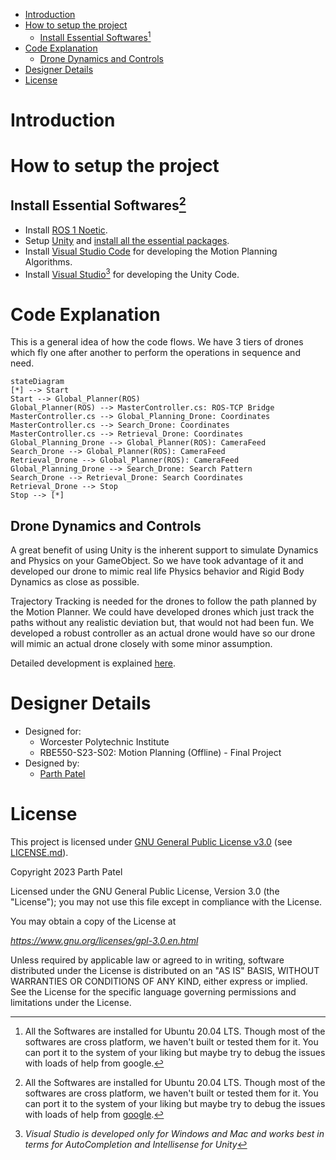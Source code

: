 <!-- TOC -->

- [Introduction](#introduction)
- [How to setup the project](#how-to-setup-the-project)
    - [Install Essential Softwares[^1]](#install-essential-softwares%5E1)
- [Code Explanation](#code-explanation)
    - [Drone Dynamics and Controls](#drone-dynamics-and-controls)
- [Designer Details](#designer-details)
- [License](#license)

<!-- /TOC -->

# Introduction

# How to setup the project

## Install Essential Softwares[^1]

- Install [ROS 1 Noetic](./Docs/Setup%20Guides/Install%20ROS%20Noetic.md).
- Setup [Unity](./Docs/Setup%20Guides/Setup%20Unity.md) and [install all the essential packages](./Docs/Setup%20Guides/Install%20Essential%20Unity%20Packages.md).
- Install [Visual Studio Code](./Docs/VSCode.md) for developing the Motion Planning Algorithms.
- Install [Visual Studio](https://learn.microsoft.com/en-us/visualstudio/gamedev/unity/get-started/getting-started-with-visual-studio-tools-for-unity?pivots=windows)[^2] for developing the Unity Code.

[^1]: All the Softwares are installed for Ubuntu 20.04 LTS. Though most of the softwares are cross platform, we haven't built or tested them for it. You can port it to the system of your liking but maybe try to debug the issues with loads of help from [google](www.google.com).

[^2]:*Visual Studio is developed only for Windows and Mac and works best in terms for AutoCompletion and Intellisense for Unity*

<!-- - Setup [Crazyflie 2.0 in Gazebo](./Docs/Setup%20Guides/Gazebo-Crazyflie.md). -->

# Code Explanation

This is a general idea of how the code flows. We have 3 tiers of drones which fly one after another to perform the operations in sequence and need.

```mermaid
stateDiagram
[*] --> Start
Start --> Global_Planner(ROS)
Global_Planner(ROS) --> MasterController.cs: ROS-TCP Bridge
MasterController.cs --> Global_Planning_Drone: Coordinates
MasterController.cs --> Search_Drone: Coordinates
MasterController.cs --> Retrieval_Drone: Coordinates
Global_Planning_Drone --> Global_Planner(ROS): CameraFeed
Search_Drone --> Global_Planner(ROS): CameraFeed
Retrieval_Drone --> Global_Planner(ROS): CameraFeed
Global_Planning_Drone --> Search_Drone: Search Pattern
Search_Drone --> Retrieval_Drone: Search Coordinates
Retrieval_Drone --> Stop
Stop --> [*]
```


## Drone Dynamics and Controls

A great benefit of using Unity is the inherent support to simulate Dynamics and Physics on your GameObject. So we have took advantage of it and developed our drone to mimic real life Physics behavior and Rigid Body Dynamics as close as possible. 

Trajectory Tracking is needed for the drones to follow the path planned by the Motion Planner. We could have developed drones which just track the paths without any realistic deviation but, that would not had been fun. We developed a robust controller as an actual drone would have so our drone will mimic an actual drone closely with some minor assumption. 

Detailed development is explained [here](./Docs/Code%20Explaination/Drone%20Simulation.md).

<!-- 🥳 _Ladies and Gentlemen!!_ \
🥳 _Hope you have a good day!!_\
🥳 _We are all done with the project here!!_ -->

# Designer Details

- Designed for:
  - Worcester Polytechnic Institute
  - RBE550-S23-S02: Motion Planning (Offline) - Final Project
- Designed by:
  - [Parth Patel](mailto:parth.pmech@gmail.com)

# License

This project is licensed under [GNU General Public License v3.0](https://www.gnu.org/licenses/gpl-3.0.en.html) (see [LICENSE.md](LICENSE.md)).

Copyright 2023 Parth Patel

Licensed under the GNU General Public License, Version 3.0 (the "License"); you may not use this file except in compliance with the License.

You may obtain a copy of the License at

_https://www.gnu.org/licenses/gpl-3.0.en.html_

Unless required by applicable law or agreed to in writing, software distributed under the License is distributed on an "AS IS" BASIS, WITHOUT WARRANTIES OR CONDITIONS OF ANY KIND, either express or implied. See the License for the specific language governing permissions and limitations under the License.